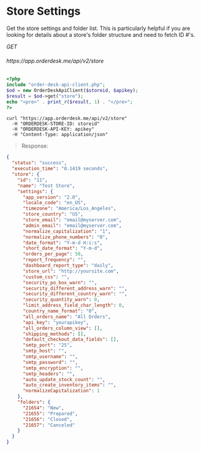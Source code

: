 # Store Settings

Get the store settings and folder list. This is particularly helpful if you are looking for details about a store's folder structure and need to fetch ID #'s.

<div class="api-endpoint">
  <div class="endpoint-data">
    <i class="label label-get">GET</i>
    <h6>https://app.orderdesk.me/api/v2/store</h6>
  </div>
</div>

```php
<?php
include "order-desk-api-client.php";
$od = new OrderDeskApiClient($storeid, $apikey);
$result = $od->get("store");
echo "<pre>" . print_r($result, 1) . "</pre>";
?>
```

```shell
curl "https://app.orderdesk.me/api/v2/store"
  -H "ORDERDESK-STORE-ID: storeid"
  -H "ORDERDESK-API-KEY: apikey"
  -H "Content-Type: application/json"
```
> Response:

```json
{
  "status": "success",
  "execution_time": "0.1419 seconds",
  "store": {
    "id": "11",
    "name": "Test Store",
    "settings": {
      "app_version": "2.0",
      "locale_code": "en_US",
      "timezone": "America/Los_Angeles",
      "store_country": "US",
      "store_email": "email@myserver.com",
      "admin_email": "email@myserver.com",
      "normalize_capitalization": "1",
      "normalize_phone_numbers": "0",
      "date_format": "Y-m-d H:i:s",
      "short_date_format": "Y-m-d",
      "orders_per_page": 50,
      "report_frequency": "",
      "dashboard_report_type": "daily",
      "store_url": "http://yoursite.com",
      "custom_css": "",
      "security_po_box_warn": "",
      "security_different_address_warn": "",
      "security_different_country_warn": "",
      "security_quantity_warn": 0,
      "limit_address_field_char_length": 0,
      "country_name_format": "0",
      "all_orders_name": "All Orders",
      "api_key": "yourapikey",
      "all_orders_column_view": [],
      "shipping_methods": [],
      "default_checkout_data_fields": [],
      "smtp_port": "25",
      "smtp_host": "",
      "smtp_username": "",
      "smtp_password": "",
      "smtp_encryption": "",
      "smtp_headers": "",
      "auto_update_stock_count": "",
      "auto_create_inventory_items": "",
      "normalizeCapitalization": 1
    },
    "folders": {
      "21654": "New",
      "21655": "Prepared",
      "21656": "Closed",
      "21657": "Canceled"
    }
  }
}
```
